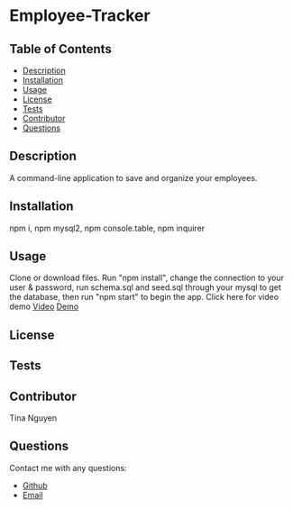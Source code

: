 
# Employee-Tracker
## Table of Contents
* [Description](#description)
* [Installation](#installation)
* [Usage](#Usage)
* [License](#License)
* [Tests](#Tests)
* [Contributor](#Contributor)
* [Questions](#Questions)

## Description 
A command-line application to save and organize your employees.

## Installation
npm i, npm mysql2, npm console.table, npm inquirer

## Usage
Clone or download files. Run "npm install", change the connection to your user & password, run schema.sql and seed.sql through your mysql to get the database, then run "npm start" to begin the app. 
Click here for video demo [Video](https://youtu.be/9Nj6sldssuM)
[Demo](https://raw.githubusercontent.com/ohwhytina/Employee-Tracker/main/img/Employee.gif)

## License


## Tests


## Contributor
Tina Nguyen

## Questions 
Contact me with any questions: 
* [Github](https://github.com/ohwhytina)
* [Email](mailto:nguyentinaca@yahoo.com)
